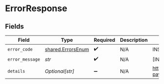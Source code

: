 # ErrorResponse


## Fields

| Field                                                                                        | Type                                                                                         | Required                                                                                     | Description                                                                                  | Example                                                                                      |
| -------------------------------------------------------------------------------------------- | -------------------------------------------------------------------------------------------- | -------------------------------------------------------------------------------------------- | -------------------------------------------------------------------------------------------- | -------------------------------------------------------------------------------------------- |
| `error_code`                                                                                 | [shared.ErrorsEnum](../../models/shared/errorsenum.md)                                       | :heavy_check_mark:                                                                           | N/A                                                                                          | INSUFFICIENT_FUND                                                                            |
| `error_message`                                                                              | *str*                                                                                        | :heavy_check_mark:                                                                           | N/A                                                                                          | [INSUFFICIENT_FUND] account had insufficient funds                                           |
| `details`                                                                                    | *Optional[str]*                                                                              | :heavy_minus_sign:                                                                           | N/A                                                                                          | https://play.numscript.org/?payload=eyJlcnJvciI6ImFjY291bnQgaGFkIGluc3VmZmljaWVudCBmdW5kcyJ9 |